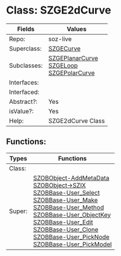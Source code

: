 
# Class:	SZGE2dCurve

| Fields | Values |
| --------- | --------- |
| Repo: | soz-live |
| Superclass: | [SZGECurve](SZGECurve.html) |
| Subclasses: | [SZGEPlanarCurve](SZGEPlanarCurve.html) <br> [SZGELoop](SZGELoop.html) <br> [SZGEPolarCurve](SZGEPolarCurve.html) |
| Interfaces: |  |
| Interfaced: |  |
| Abstract?: | Yes |
| isValue?: | Yes |
| Help: | SZGE2dCurve Class |


## Functions:

| Types | Functions |
| --------- | --------- |
| Class: |  |
| Super: | [SZOBObject-AddMetaData](SZOBObject.html) <br> [SZOBObject->SZIX](SZOBObject.html) <br> [SZOBBase-User_Select](SZOBBase.html) <br> [SZOBBase-User_Make](SZOBBase.html) <br> [SZOBBase-User_Method](SZOBBase.html) <br> [SZOBBase-User_ObjectKey](SZOBBase.html) <br> [SZOBBase-User_Edit](SZOBBase.html) <br> [SZOBBase-User_Clone](SZOBBase.html) <br> [SZOBBase-User_PickNode](SZOBBase.html) <br> [SZOBBase-User_PickModel](SZOBBase.html) |


